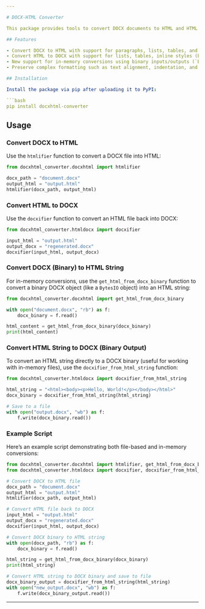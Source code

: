 ```yaml
---

# DOCX-HTML Converter

This package provides tools to convert DOCX documents to HTML and HTML back to DOCX, while preserving formatting such as tables, lists, and paragraphs. Now supports conversions from binary input and output via `BytesIO` objects, enabling in-memory processing.

## Features

- Convert DOCX to HTML with support for paragraphs, lists, tables, and inline formatting.
- Convert HTML to DOCX with support for lists, tables, inline styles (bold, italic), and more.
- New support for in-memory conversions using binary inputs/outputs (`BytesIO`).
- Preserve complex formatting such as text alignment, indentation, and font styles during conversion.

## Installation

Install the package via pip after uploading it to PyPI:

```bash
pip install docxhtml-converter
```

## Usage

### Convert DOCX to HTML

Use the `htmlifier` function to convert a DOCX file into HTML:

```python
from docxhtml_converter.docxhtml import htmlifier

docx_path = "document.docx"
output_html = "output.html"
htmlifier(docx_path, output_html)
```

### Convert HTML to DOCX

Use the `docxifier` function to convert an HTML file back into DOCX:

```python
from docxhtml_converter.htmldocx import docxifier

input_html = "output.html"
output_docx = "regenerated.docx"
docxifier(input_html, output_docx)
```

### Convert DOCX (Binary) to HTML String

For in-memory conversions, use the `get_html_from_docx_binary` function to convert a binary DOCX object (like a `BytesIO` object) into an HTML string:

```python
from docxhtml_converter.docxhtml import get_html_from_docx_binary

with open("document.docx", "rb") as f:
    docx_binary = f.read()

html_content = get_html_from_docx_binary(docx_binary)
print(html_content)
```

### Convert HTML String to DOCX (Binary Output)

To convert an HTML string directly to a DOCX binary (useful for working with in-memory files), use the `docxifier_from_html_string` function:

```python
from docxhtml_converter.htmldocx import docxifier_from_html_string

html_string = "<html><body><p>Hello, World!</p></body></html>"
docx_binary = docxifier_from_html_string(html_string)

# Save to a file
with open("output.docx", "wb") as f:
    f.write(docx_binary.read())
```

### Example Script

Here’s an example script demonstrating both file-based and in-memory conversions:

```python
from docxhtml_converter.docxhtml import htmlifier, get_html_from_docx_binary
from docxhtml_converter.htmldocx import docxifier, docxifier_from_html_string

# Convert DOCX to HTML file
docx_path = "document.docx"
output_html = "output.html"
htmlifier(docx_path, output_html)

# Convert HTML file back to DOCX
input_html = "output.html"
output_docx = "regenerated.docx"
docxifier(input_html, output_docx)

# Convert DOCX binary to HTML string
with open(docx_path, "rb") as f:
    docx_binary = f.read()

html_string = get_html_from_docx_binary(docx_binary)
print(html_string)

# Convert HTML string to DOCX binary and save to file
docx_binary_output = docxifier_from_html_string(html_string)
with open("new_output.docx", "wb") as f:
    f.write(docx_binary_output.read())
```

---
```


